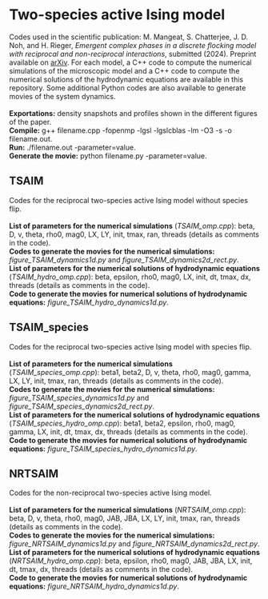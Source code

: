 # Two-species active Ising model

Codes used in the scientific publication: M. Mangeat, S. Chatterjee, J. D. Noh, and H. Rieger, <i>Emergent complex phases in a discrete flocking model with reciprocal and non-reciprocal interactions</i>, submitted (2024). Preprint available on <a href='https://arxiv.org/abs/2412.xxxxx'>arXiv</a>. For each model, a C++ code to compute the numerical simulations of the microscopic model and a C++ code to compute the numerical solutions of the hydrodynamic equations are available in this repository. Some additional Python codes are also available to generate movies of the system dynamics.</br></br>
<b>Exportations:</b> density snapshots and profiles shown in the different figures of the paper.</br>
<b>Compile:</b> g++ filename.cpp -fopenmp -lgsl -lgslcblas -lm -O3 -s -o filename.out.</br>
<b>Run:</b> ./filename.out -parameter=value.</br>
<b>Generate the movie:</b> python filename.py -parameter=value.</br>

## TSAIM

Codes for the reciprocal two-species active Ising model without species flip.</br></br>
<b>List of parameters for the numerical simulations</b> (<i>TSAIM_omp.cpp</i>): beta, D, v, theta, rho0, mag0, LX, LY, init, tmax, ran, threads (details as comments in the code).</br>
<b>Codes to generate the movies for the numerical simulations:</b> <i>figure_TSAIM_dynamics1d.py</i> and <i>figure_TSAIM_dynamics2d_rect.py</i>.</br>
<b>List of parameters for the numerical solutions of hydrodynamic equations</b> (<i>TSAIM_hydro_omp.cpp</i>): beta, epsilon, rho0, mag0, LX, init, dt, tmax, dx, threads (details as comments in the code).</br>
<b>Code to generate the movies for numerical solutions of hydrodynamic equations:</b> <i>figure_TSAIM_hydro_dynamics1d.py</i>.

## TSAIM_species

Codes for the reciprocal two-species active Ising model with species flip.</br></br>
<b>List of parameters for the numerical simulations</b> (<i>TSAIM_species_omp.cpp</i>): beta1, beta2, D, v, theta, rho0, mag0, gamma, LX, LY, init, tmax, ran, threads (details as comments in the code).</br>
<b>Codes to generate the movies for the numerical simulations:</b> <i>figure_TSAIM_species_dynamics1d.py</i> and <i>figure_TSAIM_species_dynamics2d_rect.py</i>.</br>
<b>List of parameters for the numerical solutions of hydrodynamic equations</b> (<i>TSAIM_species_hydro_omp.cpp</i>): beta1, beta2, epsilon, rho0, mag0, gamma, LX, init, dt, tmax, dx, threads (details as comments in the code).</br>
<b>Code to generate the movies for numerical solutions of hydrodynamic equations:</b> <i>figure_TSAIM_species_hydro_dynamics1d.py</i>.

## NRTSAIM

Codes for the non-reciprocal two-species active Ising model.</br></br>
<b>List of parameters for the numerical simulations</b> (<i>NRTSAIM_omp.cpp</i>): beta, D, v, theta, rho0, mag0, JAB, JBA, LX, LY, init, tmax, ran, threads (details as comments in the code).</br>
<b>Codes to generate the movies for the numerical simulations:</b> <i>figure_NRTSAIM_dynamics1d.py</i> and <i>figure_NRTSAIM_dynamics2d_rect.py</i>.</br>
<b>List of parameters for the numerical solutions of hydrodynamic equations</b> (<i>NRTSAIM_hydro_omp.cpp</i>): beta, epsilon, rho0, mag0, JAB, JBA, LX, init, dt, tmax, dx, threads (details as comments in the code).</br>
<b>Code to generate the movies for numerical solutions of hydrodynamic equations:</b> <i>figure_NRTSAIM_hydro_dynamics1d.py</i>.
